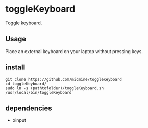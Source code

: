 # toggleKeyboard

Toggle keyboard.

## Usage

Place an external keyboard on your laptop without pressing keys.

## install
```
git clone https://github.com/micmine/toggleKeyboard
cd toggleKeyboard/
sudo ln -s (pathtofolder)/toggleKeyboard.sh /usr/local/bin/toggleKeyboard
```

## dependencies
- xinput